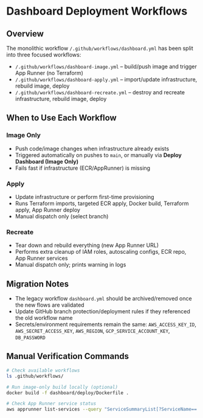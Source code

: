 # Dashboard Deployment Workflows

## Overview

The monolithic workflow `/.github/workflows/dashboard.yml` has been split into three focused workflows:

- `/.github/workflows/dashboard-image.yml` – build/push image and trigger App Runner (no Terraform)
- `/.github/workflows/dashboard-apply.yml` – import/update infrastructure, rebuild image, deploy
- `/.github/workflows/dashboard-recreate.yml` – destroy and recreate infrastructure, rebuild image, deploy

## When to Use Each Workflow

### Image Only
- Push code/image changes when infrastructure already exists
- Triggered automatically on pushes to `main`, or manually via **Deploy Dashboard (Image Only)**
- Fails fast if infrastructure (ECR/AppRunner) is missing

### Apply
- Update infrastructure or perform first-time provisioning
- Runs Terraform imports, targeted ECR apply, Docker build, Terraform apply, App Runner deploy
- Manual dispatch only (select branch)

### Recreate
- Tear down and rebuild everything (new App Runner URL)
- Performs extra cleanup of IAM roles, autoscaling configs, ECR repo, App Runner services
- Manual dispatch only; prints warning in logs

## Migration Notes

- The legacy workflow `dashboard.yml` should be archived/removed once the new flows are validated
- Update GitHub branch protection/deployment rules if they referenced the old workflow name
- Secrets/environment requirements remain the same: `AWS_ACCESS_KEY_ID`, `AWS_SECRET_ACCESS_KEY`, `AWS_REGION`, `GCP_SERVICE_ACCOUNT_KEY`, `DB_PASSWORD`

## Manual Verification Commands

```bash
# Check available workflows
ls .github/workflows/

# Run image-only build locally (optional)
docker build -f dashboard/deploy/Dockerfile .

# Check App Runner service status
aws apprunner list-services --query "ServiceSummaryList[?ServiceName=='data-viewer-dashboard']"
```
